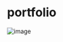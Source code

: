 # portfolio


![image](https://user-images.githubusercontent.com/30587730/135047458-6df40335-8302-4b8b-9340-01c5326ff24b.png)
